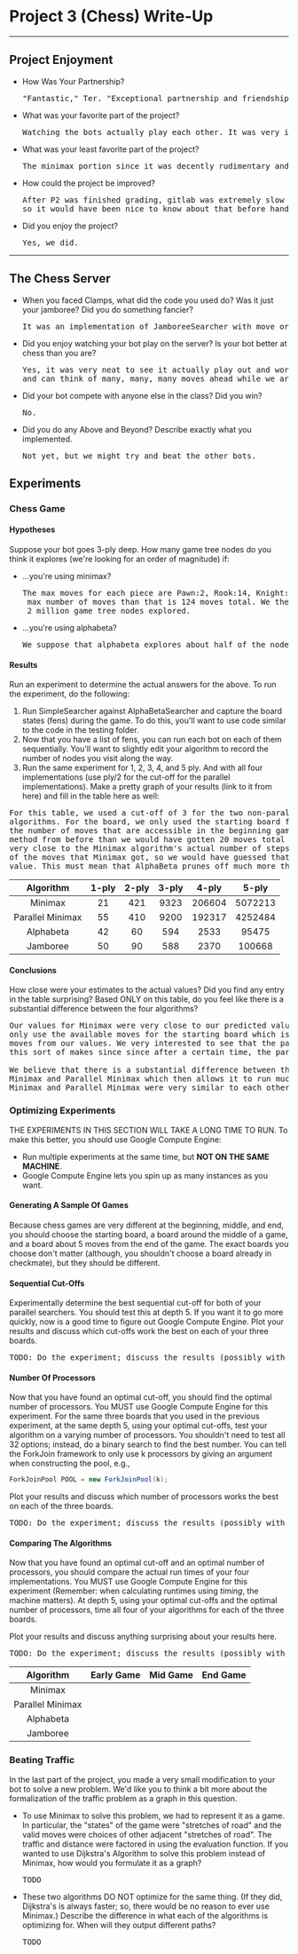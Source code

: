 # Project 3 (Chess) Write-Up #
--------

## Project Enjoyment ##
- How Was Your Partnership?
  <pre>"Fantastic," Ter. "Exceptional partnership and friendship <3," Jacob. It was a lot of fun working as a group for the whole quarter.</pre>
  
- What was your favorite part of the project?
  <pre>Watching the bots actually play each other. It was very interesting to see them figure out the best moves to take.</pre>

- What was your least favorite part of the project?
  <pre>The minimax portion since it was decently rudimentary and a little boring.</pre>

- How could the project be improved?
  <pre>After P2 was finished grading, gitlab was extremely slow and would just pend for hours due to the heavy load from P2 running,
  so it would have been nice to know about that before hand so that we could have acted accordingly.</pre>

- Did you enjoy the project?
  <pre>Yes, we did.</pre>
    
-----

## The Chess Server ##
- When you faced Clamps, what did the code you used do?  Was it just your jamboree?  Did you do something fancier?
  <pre>It was an implementation of JamboreeSearcher with move ordering added.</pre>

- Did you enjoy watching your bot play on the server?  Is your bot better at chess than you are?
  <pre>Yes, it was very neat to see it actually play out and work. The bot is much better at chess than we are since you know, it's a computer
  and can think of many, many, many moves ahead while we are just mortal humans.</pre>

- Did your bot compete with anyone else in the class?  Did you win?
  <pre>No.</pre>

- Did you do any Above and Beyond?  Describe exactly what you implemented.
  <pre>Not yet, but we might try and beat the other bots.</pre>

## Experiments ##

### Chess Game ###

#### Hypotheses ####
Suppose your bot goes 3-ply deep.  How many game tree nodes do you think
it explores (we're looking for an order of magnitude) if:
 - ...you're using minimax?
    <pre>The max moves for each piece are Pawn:2, Rook:14, Knight:8, Bishop:14, King:8, and Queen:28, so assuming that each piece can do the
    max number of moves than that is 124 moves total. We then go 3-ply deep so that is 124 moves for each depth so that is approximately
    2 million game tree nodes explored.</pre>
 - ...you're using alphabeta?
    <pre>We suppose that alphabeta explores about half of the nodes so we think it will explore around 1 million game tree nodes.</pre>

#### Results ####
Run an experiment to determine the actual answers for the above.  To run
the experiment, do the following:
1. Run SimpleSearcher against AlphaBetaSearcher and capture the board
   states (fens) during the game.  To do this, you'll want to use code
   similar to the code in the testing folder.
2. Now that you have a list of fens, you can run each bot on each of them
   sequentially.  You'll want to slightly edit your algorithm to record the
   number of nodes you visit along the way.
3. Run the same experiment for 1, 2, 3, 4, and 5 ply. And with all four
   implementations (use ply/2 for the cut-off for the parallel
   implementations).  Make a pretty graph of your results (link to it from
   here) and fill in the table here as well:

<pre>For this table, we used a cut-off of 3 for the two non-parallel algorithms and the recommended ply/2 for the parallel
algorithms. For the board, we only used the starting board for a single game which is why our hypothesis was so far off since
the number of moves that are accessible in the beginning game is much less than the total of moves available. If we used our 
method from before than we would have gotten 20 moves total so 3-ply deep would have gotten 8,000 moves to check which is
very close to the Minimax algorithm's actual number of steps. For our method, we said that AlphaBeta would have gotten about half
of the moves that Minimax got, so we would have guessed that there would have been 4,000 which is very far off of the actual 
value. This must mean that AlphaBeta prunes off much more than what we predicted.</pre>


|      Algorithm     | 1-ply | 2-ply | 3-ply | 4-ply | 5-ply |
| :----------------: |:-----:|:-----:|:-----:|:-----:|:-----:|
|       Minimax      |	21   |  421  |  9323 |206604 |5072213|
|  Parallel Minimax  |  55   |  410  |  9200 |192317 |4252484|
|      Alphabeta     |  42   |  60   |  594  | 2533  | 95475 |
|      Jamboree      |  50   |  90   |  588  | 2370  |100668 |

#### Conclusions ####
How close were your estimates to the actual values?  Did you find any
entry in the table surprising?  Based ONLY on this table, do you feel
like there is a substantial difference between the four algorithms?
<pre>Our values for Minimax were very close to our predicted value if we used the same method that we used for the hypothesis, but
only use the available moves for the starting board which is 20 moves so 3-ply deep gets 8,000 moves which is very close to the 9323
moves from our values. We very interested to see that the parallel algorithms weren't too far off from the non-parallel algorithms, but
this sort of makes since since after a certain time, the parallel algorithms call the non-parallel algorithms.

We believe that there is a substantial difference between the four algorithms since AlphaBeta and Jamboree looked at much less moves than
Minimax and Parallel Minimax which then allows it to run much faster. However, AlphaBeta and Jamboree were very similar to each other and
Minimax and Parallel Minimax were very similar to each other.</pre>

### Optimizing Experiments ###
THE EXPERIMENTS IN THIS SECTION WILL TAKE A LONG TIME TO RUN. 
To make this better, you should use Google Compute Engine:
* Run multiple experiments at the same time, but **NOT ON THE SAME MACHINE**.
* Google Compute Engine lets you spin up as many instances as you want.

#### Generating A Sample Of Games ####
Because chess games are very different at the beginning, middle,
and end, you should choose the starting board, a board around the middle
of a game, and a board about 5 moves from the end of the game.  The exact boards
you choose don't matter (although, you shouldn't choose a board already in
checkmate), but they should be different.

#### Sequential Cut-Offs ####
Experimentally determine the best sequential cut-off for both of your
parallel searchers.  You should test this at depth 5.  If you want it
to go more quickly, now is a good time to figure out Google Compute
Engine.   Plot your results and discuss which cut-offs work the best on each of
your three boards.
<pre>TODO: Do the experiment; discuss the results (possibly with pretty graphs!)</pre>

#### Number Of Processors ####
Now that you have found an optimal cut-off, you should find the optimal
number of processors. You MUST use Google Compute Engine for this
experiment. For the same three boards that you used in the previous 
experiment, at the same depth 5, using your optimal cut-offs, test your
algorithm on a varying number of processors.  You shouldn't need to test all 32
options; instead, do a binary search to find the best number. You can tell the 
ForkJoin framework to only use k processors by giving an argument when
constructing the pool, e.g.,
```java
ForkJoinPool POOL = new ForkJoinPool(k);
```
Plot your results and discuss which number of processors works the best on each
of the three boards.
<pre>TODO: Do the experiment; discuss the results (possibly with pretty graphs!)</pre>

#### Comparing The Algorithms ####
Now that you have found an optimal cut-off and an optimal number of processors, 
you should compare the actual run times of your four implementations. You MUST
use Google Compute Engine for this experiment (Remember: when calculating
runtimes using *timing*, the machine matters).  At depth 5, using your optimal 
cut-offs and the optimal number of processors, time all four of your algorithms
for each of the three boards.

Plot your results and discuss anything surprising about your results here.
<pre>TODO: Do the experiment; discuss the results (possibly with pretty graphs!)</pre>

|      Algorithm     | Early Game | Mid Game | End Game |
| :----------------: |:----------:|:--------:|:--------:|
|       Minimax      |            |          |          |
|  Parallel Minimax  |            |          |          |
|      Alphabeta     |            |          |          |
|      Jamboree      |            |          |          |


### Beating Traffic ###
In the last part of the project, you made a very small modification to your bot
to solve a new problem.  We'd like you to think a bit more about the 
formalization of the traffic problem as a graph in this question.  
- To use Minimax to solve this problem, we had to represent it as a game. In
  particular, the "states" of the game were "stretches of road" and the valid
  moves were choices of other adjacent "stretches of road".  The traffic and
  distance were factored in using the evaluation function.  If you wanted to use
  Dijkstra's Algorithm to solve this problem instead of Minimax, how would you
  formulate it as a graph?
  <pre>TODO</pre>

- These two algorithms DO NOT optimize for the same thing.  (If they did,
  Dijkstra's is always faster; so, there would be no reason to ever use
  Minimax.)  Describe the difference in what each of the algorithms is
  optimizing for.  When will they output different paths?
  <pre>TODO</pre>